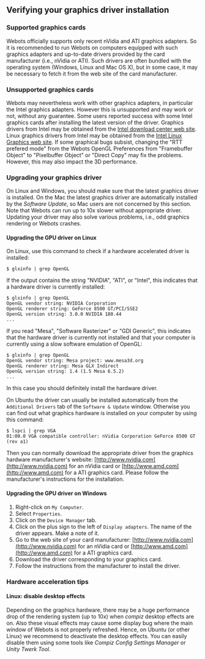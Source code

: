 ## Verifying your graphics driver installation

### Supported graphics cards

Webots officially supports only recent nVidia and ATI graphics adapters. So it
is recommended to run Webots on computers equipped with such graphics adapters
and up-to-date drivers provided by the card manufacturer (i.e., nVidia or ATI).
Such drivers are often bundled with the operating system (Windows, Linux and Mac
OS X), but in some case, it may be necessary to fetch it from the web site of
the card manufacturer.

### Unsupported graphics cards

Webots may nevertheless work with other graphics adapters, in particular the
Intel graphics adapters. However this is unsupported and may work or not,
without any guarantee. Some users reported success with some Intel graphics
cards after installing the latest version of the driver. Graphics drivers from
Intel may be obtained from the [Intel download center web
site](http://downloadcenter.intel.com). Linux graphics drivers from Intel may be
obtained from the [Intel Linux Graphics web
site](http://intellinuxgraphics.org). If some graphical bugs subsist, changing
the "RTT prefered mode" from the Webots OpenGL Preferences from "Framebuffer
Object" to "Pixelbuffer Object" or "Direct Copy" may fix the problems. However,
this may also impact the 3D performance.

### Upgrading your graphics driver

On Linux and Windows, you should make sure that the latest graphics driver is
installed. On the Mac the latest graphics driver are automatically installed by
the *Software Update*, so Mac users are not concerned by this section. Note that
Webots can run up to 10x slower without appropriate driver. Updating your driver
may also solve various problems, i.e., odd graphics rendering or Webots crashes.

#### Upgrading the GPU driver on Linux

On Linux, use this command to check if a hardware accelerated driver is
installed:

```
$ glxinfo | grep OpenGL
```

If the output contains the string "NVIDIA", "ATI", or "Intel", this indicates
that a hardware driver is currently installed:

```
$ glxinfo | grep OpenGL
OpenGL vendor string: NVIDIA Corporation
OpenGL renderer string: GeForce 8500 GT/PCI/SSE2
OpenGL version string: 3.0.0 NVIDIA 180.44
...
```

If you read "Mesa", "Software Rasterizer" or "GDI Generic", this indicates that
the hardware driver is currently not installed and that your computer is
currently using a slow software emulation of OpenGL:

```
$ glxinfo | grep OpenGL
OpenGL vendor string: Mesa project: www.mesa3d.org
OpenGL renderer string: Mesa GLX Indirect
OpenGL version string: 1.4 (1.5 Mesa 6.5.2)
...
```

In this case you should definitely install the hardware driver.

On Ubuntu the driver can usually be installed automatically from the `Additional
Drivers` tab of the `Software & Update` window. Otherwise you can find out what
graphics hardware is installed on your computer by using this command:

```
$ lspci | grep VGA
01:00.0 VGA compatible controller: nVidia Corporation GeForce 8500 GT (rev a1)
```

Then you can normally download the appropriate driver from the graphics hardware
manufacturer's website: [http://www.nvidia.com](http://www.nvidia.com) for an
nVidia card or [http://www.amd.com](http://www.amd.com) for a ATI graphics card.
Please follow the manufacturer's instructions for the installation.

#### Upgrading the GPU driver on Windows

1. Right-click on `My Computer`.
2. Select `Properties`.
3. Click on the `Device Manager` tab.
4. Click on the plus sign to the left of `Display adapters`. The name of the driver
appears. Make a note of it.
5. Go to the web site of your card manufacturer:
[http://www.nvidia.com](http://www.nvidia.com) for an nVidia card or
[http://www.amd.com](http://www.amd.com) for a ATI graphics card.
6. Download the driver corresponding to your graphics card.
7. Follow the instructions from the manufacturer to install the driver.

### Hardware acceleration tips

#### Linux: disable desktop effects

Depending on the graphics hardware, there may be a huge performance drop of the
rendering system (up to 10x) when *compiz* desktop effects are on. Also these
visual effects may cause some display bug where the main window of Webots is not
properly refreshed. Hence, on Ubuntu (or other Linux) we recommend to deactivate
the desktop effects. You can easily disable them using some tools like *Compiz
Config Settings Manager* or *Unity Twerk Tool*.


